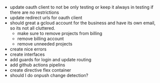 - update oauth client to not be only testing or keep it always in testing if there are no restrictions
- update redirect urls for oauth client
- should great a gcloud account for the business and have its own email, so its not all cluttered.
  - make sure to remove projects from billing
  - remove billing account
  - remove unneeded projects
- create nice errors
- create interfaces
- add guards for login and update routing
- add github actions pipelins
- create directive flex container
- should I do onpush change detection?
